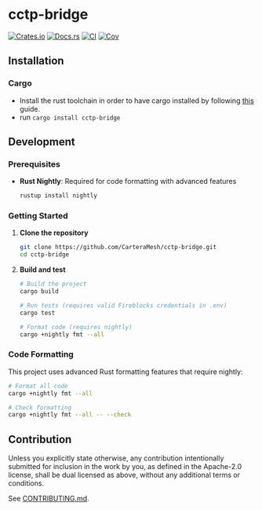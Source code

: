 # cctp-bridge

[![Crates.io](https://img.shields.io/crates/v/cctp-bridge.svg)](https://crates.io/crates/cctp-bridge)
[![Docs.rs](https://docs.rs/cctp-bridge/badge.svg)](https://docs.rs/cctp-bridge)
[![CI](https://github.com/CarteraMesh/cctp-bridge/workflows/test/badge.svg)](https://github.com/CarteraMesh/cctp-bridge/actions)
[![Cov](https://codecov.io/github/CarteraMesh/cctp-bridge/graph/badge.svg?token=dILa1k9tlW)](https://codecov.io/github/CarteraMesh/cctp-bridge)

## Installation

### Cargo

* Install the rust toolchain in order to have cargo installed by following
  [this](https://www.rust-lang.org/tools/install) guide.
* run `cargo install cctp-bridge`


## Development

### Prerequisites

- **Rust Nightly**: Required for code formatting with advanced features
  ```bash
  rustup install nightly
  ```

### Getting Started

1. **Clone the repository**
   ```bash
   git clone https://github.com/CarteraMesh/cctp-bridge.git
   cd cctp-bridge
   ```

2. **Build and test**
   ```bash
   # Build the project
   cargo build

   # Run tests (requires valid Fireblocks credentials in .env)
   cargo test

   # Format code (requires nightly)
   cargo +nightly fmt --all
   ```

### Code Formatting

This project uses advanced Rust formatting features that require nightly:

```bash
# Format all code
cargo +nightly fmt --all

# Check formatting
cargo +nightly fmt --all -- --check
```

## Contribution

Unless you explicitly state otherwise, any contribution intentionally submitted
for inclusion in the work by you, as defined in the Apache-2.0 license, shall be
dual licensed as above, without any additional terms or conditions.

See [CONTRIBUTING.md](CONTRIBUTING.md).
